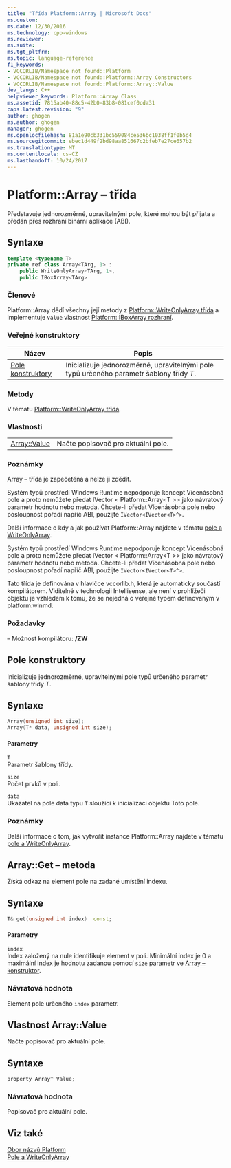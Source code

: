 ```yaml
---
title: "Třída Platform::Array | Microsoft Docs"
ms.custom: 
ms.date: 12/30/2016
ms.technology: cpp-windows
ms.reviewer: 
ms.suite: 
ms.tgt_pltfrm: 
ms.topic: language-reference
f1_keywords:
- VCCORLIB/Namespace not found::Platform
- VCCORLIB/Namespace not found::Platform::Array Constructors
- VCCORLIB/Namespace not found::Platform::Array::Value
dev_langs: C++
helpviewer_keywords: Platform::Array Class
ms.assetid: 7815ab40-88c5-42b0-83b8-081cef0cda31
caps.latest.revision: "9"
author: ghogen
ms.author: ghogen
manager: ghogen
ms.openlocfilehash: 81a1e90cb331bc559084ce536bc1038ff1f0b5d4
ms.sourcegitcommit: ebec1d449f2bd98aa851667c2bfeb7e27ce657b2
ms.translationtype: MT
ms.contentlocale: cs-CZ
ms.lasthandoff: 10/24/2017
---
```

# <a name="platformarray-class"></a>Platform::Array – třída
Představuje jednorozměrné, upravitelnými pole, které mohou být přijata a předán přes rozhraní binární aplikace (ABI).  
  
## <a name="syntax"></a>Syntaxe  
  
```cpp    
template <typename T>  
private ref class Array<TArg, 1> :   
    public WriteOnlyArray<TArg, 1>,  
    public IBoxArray<TArg>   
```  
  
### <a name="members"></a>Členové  
 Platform::Array dědí všechny její metody z [Platform::WriteOnlyArray třída](../cppcx/platform-writeonlyarray-class.md) a implementuje `Value` vlastnost [Platform::IBoxArray rozhraní](../cppcx/platform-iboxarray-interface.md).  
  
### <a name="public-constructors"></a>Veřejné konstruktory  
  
|Název|Popis|  
|----------|-----------------|  
|[Pole konstruktory](#ctor)|Inicializuje jednorozměrné, upravitelnými pole typů určeného parametr šablony třídy *T*.|  
  
### <a name="methods"></a>Metody  
 V tématu [Platform::WriteOnlyArray třída](../cppcx/platform-writeonlyarray-class.md).  
  
### <a name="properties"></a>Vlastnosti  
  
|||  
|-|-|  
|[Array::Value](#value)|Načte popisovač pro aktuální pole.|  
  
### <a name="remarks"></a>Poznámky  
 Array – třída je zapečetěná a nelze ji zdědit.  
  
 Systém typů prostředí Windows Runtime nepodporuje koncept Vícenásobná pole a proto nemůžete předat IVector < Platform::Array\<T >> jako návratový parametr hodnotu nebo metoda. Chcete-li předat Vícenásobná pole nebo posloupnost pořadí napříč ABI, použijte `IVector<IVector<T>^>`.  
  
 Další informace o kdy a jak používat Platform::Array najdete v tématu [pole a WriteOnlyArray](../cppcx/array-and-writeonlyarray-c-cx.md).  
  
 Systém typů prostředí Windows Runtime nepodporuje koncept Vícenásobná pole a proto nemůžete předat IVector < Platform::Array\<T >> jako návratový parametr hodnotu nebo metoda. Chcete-li předat Vícenásobná pole nebo posloupnost pořadí napříč ABI, použijte `IVector<IVector<T>^>`.  
  
 Tato třída je definována v hlavičce vccorlib.h, která je automaticky součástí kompilátorem. Viditelné v technologii Intellisense, ale není v prohlížeči objektu je vzhledem k tomu, že se nejedná o veřejné typem definovaným v platform.winmd.  
  
### <a name="requirements"></a>Požadavky  
 – Možnost kompilátoru: **/ZW**  

 
## <a name="ctor"></a>Pole konstruktory
Inicializuje jednorozměrné, upravitelnými pole typů určeného parametr šablony třídy *T*.  
  
## <a name="syntax"></a>Syntaxe  
  
```cpp  
Array(unsigned int size);  
Array(T* data, unsigned int size);    
```  
  
#### <a name="parameters"></a>Parametry  
 `T`  
 Parametr šablony třídy.  
  
 `size`  
 Počet prvků v poli.  
  
 `data`  
 Ukazatel na pole data typu `T` sloužící k inicializaci objektu Toto pole.  
  
### <a name="remarks"></a>Poznámky  
 Další informace o tom, jak vytvořit instance Platform::Array najdete v tématu [pole a WriteOnlyArray](../cppcx/array-and-writeonlyarray-c-cx.md).

## <a name="get"></a>Array::Get – metoda
Získá odkaz na element pole na zadané umístění indexu.  
  
## <a name="syntax"></a>Syntaxe  
  
```cpp    
T& get(unsigned int index)  const;  
```  
  
#### <a name="parameters"></a>Parametry  
 `index`  
 Index založený na nule identifikuje element v poli. Minimální index je 0 a maximální index je hodnotu zadanou pomocí `size` parametr ve [Array – konstruktor](#ctor).  
  
### <a name="return-value"></a>Návratová hodnota  
 Element pole určeného `index` parametr.  
  
## <a name="value"></a>Vlastnost Array::Value
Načte popisovač pro aktuální pole.  
  
## <a name="syntax"></a>Syntaxe  
  
```cpp 
property Array^ Value;  
```  
  
### <a name="return-value"></a>Návratová hodnota  
 Popisovač pro aktuální pole.  

## <a name="see-also"></a>Viz také  
 [Obor názvů Platform](../cppcx/platform-namespace-c-cx.md)   
 [Pole a WriteOnlyArray](../cppcx/array-and-writeonlyarray-c-cx.md)